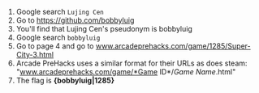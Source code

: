 1. Google search `Lujing Cen`
2. Go to https://github.com/bobbyluig
3. You'll find that Lujing Cen's pseudonym is bobbyluig
4. Google search `bobbyluig`
5. Go to page 4 and go to www.arcadeprehacks.com/game/1285/Super-City-3.html
6. Arcade PreHacks uses a similar format for their URLs as does steam: "www.arcadeprehacks.com/game/*Game ID*/*Game Name*.html"
7. The flag is **{bobbyluig|1285}**
